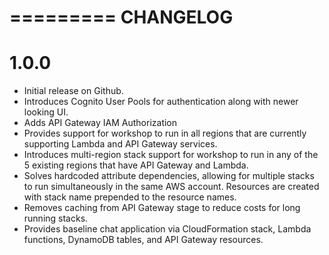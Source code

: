 =========
CHANGELOG
=========

1.0.0
=====
* Initial release on Github.
* Introduces Cognito User Pools for authentication along with newer looking UI.
* Adds API Gateway IAM Authorization
* Provides support for workshop to run in all regions that are currently supporting Lambda and API Gateway services.
* Introduces multi-region stack support for workshop to run in any of the 5 existing regions that have API Gateway and Lambda.
* Solves hardcoded attribute dependencies, allowing for multiple stacks to run simultaneously in the same AWS account. Resources are created with stack name prepended to the resource names.
* Removes caching from API Gateway stage to reduce costs for long running stacks.
* Provides baseline chat application via CloudFormation stack, Lambda functions, DynamoDB tables, and API Gateway resources.